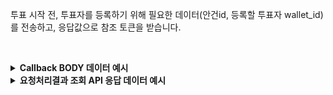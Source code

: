 투표 시작 전, 투표자를 등록하기 위해 필요한 데이터(안건id, 등록할 투표자 wallet_id)를 전송하고, 응답값으로 참조 토큰을 받습니다.

<p><br/></p>

<details>
  <summary><b>Callback BODY 데이터 예시</b></summary>

```json
{
  "status": "COMPLETE",
  "request_id": "004e728d-5859-486a-b187-7d3caaf62637",
  "results": {
    "transaction_hash": "0xba0965b862f2decacb5599fc758ce9f2982319cfe8d050c970df2a27385d2131",
    "transaction_gas_used": 162789,
    “transaction_fee”: "0.239949336000000000",
    "requested_at": "2024-07-16T23:22:51+09:00",
    "finished_at": "2024-07-17T08:22:56+09:00"
  },
}
```

</details>

<details>
  <summary><b>요청처리결과 조회 API 응답 데이터 예시</b></summary>

```json
{
    "code": "20000",
    "message": "SUCCESS",
    "request_id": "004e728d-5859-486a-b187-7d3caaf62637",
    "status": "COMPLETE",
    "results": {
        "transaction_hash": "0xba0965b862f2decacb5599fc758ce9f2982319cfe8d050c970df2a27385d2131",
        "transaction_gas_used": 162789,
        “transaction_fee”: "0.239949336000000000",
        "requested_at": "2024-07-16T23:22:51+09:00",
        "finished_at": "2024-07-17T08:22:56+09:00"
    }
}
```
